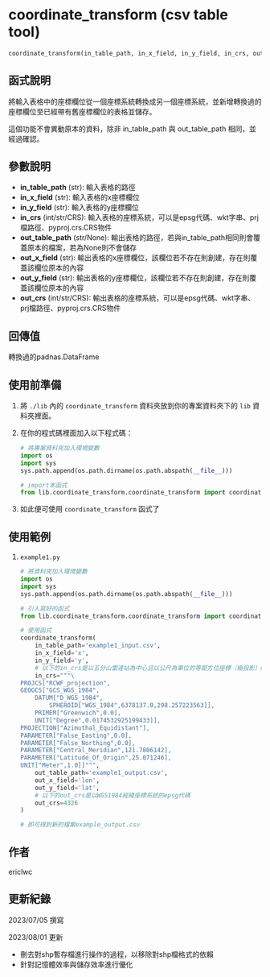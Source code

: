 # **coordinate_transform** (csv table tool)
```python
coordinate_transform(in_table_path, in_x_field, in_y_field, in_crs, out_table_path, out_x_field, out_y_field, out_crs)
```

## 函式說明

將輸入表格中的座標欄位從一個座標系統轉換成另一個座標系統，並新增轉換過的座標欄位至已經帶有舊座標欄位的表格並儲存。

這個功能不會異動原本的資料，除非 in_table_path 與 out_table_path 相同，並經過確認。


## 參數說明
- **in_table_path** (str): 輸入表格的路徑
- **in_x_field** (str): 輸入表格的x座標欄位
- **in_y_field** (str): 輸入表格的y座標欄位
- **in_crs** (int/str/CRS): 輸入表格的座標系統，可以是epsg代碼、wkt字串、prj檔路徑、pyproj.crs.CRS物件
- **out_table_path** (str/None): 輸出表格的路徑，若與in_table_path相同則會覆蓋原本的檔案，若為None則不會儲存
- **out_x_field** (str): 輸出表格的x座標欄位，該欄位若不存在則創建，存在則覆蓋該欄位原本的內容
- **out_y_field** (str): 輸出表格的y座標欄位，該欄位若不存在則創建，存在則覆蓋該欄位原本的內容
- **out_crs** (int/str/CRS): 輸出表格的座標系統，可以是epsg代碼、wkt字串、prj檔路徑、pyproj.crs.CRS物件

## 回傳值
轉換過的padnas.DataFrame

## 使用前準備

1. 將 `./lib` 內的 `coordinate_transform` 資料夾放到你的專案資料夾下的 `lib` 資料夾裡面。

2. 在你的程式碼裡面加入以下程式碼：
    ```python
    # 將專案資料夾加入環境變數
    import os
    import sys
    sys.path.append(os.path.dirname(os.path.abspath(__file__)))

    # import本函式
    from lib.coordinate_transform.coordinate_transform import coordinate_transform
    ```

3. 如此便可使用 `coordinate_transform` 函式了

## 使用範例
1. `example1.py`
    ```python
    # 將資料夾加入環境變數
    import os
    import sys
    sys.path.append(os.path.dirname(os.path.abspath(__file__)))

    # 引入寫好的函式
    from lib.coordinate_transform.coordinate_transform import coordinate_transform

    # 使用函式
    coordinate_transform(
        in_table_path='example1_input.csv',
        in_x_field='x',
        in_y_field='y',
        # 以下的in_crs是以五分山雷達站為中心且以公尺為單位的等距方位座標（極投影）wkt字串
        in_crs="""\
    PROJCS["RCWF_projection",
    GEOGCS["GCS_WGS_1984",
        DATUM["D_WGS_1984",
            SPHEROID["WGS_1984",6378137.0,298.257223563]],
        PRIMEM["Greenwich",0.0],
        UNIT["Degree",0.0174532925199433]],
    PROJECTION["Azimuthal_Equidistant"],
    PARAMETER["False_Easting",0.0],
    PARAMETER["False_Northing",0.0],
    PARAMETER["Central_Meridian",121.7806142],
    PARAMETER["Latitude_Of_Origin",25.071246],
    UNIT["Meter",1.0]]""",
        out_table_path='example1_output.csv',
        out_x_field='lon',
        out_y_field='lat',
        # 以下的out_crs是以WGS1984經緯座標系統的epsg代碼
        out_crs=4326
    )

    # 即可得到新的檔案example_output.csv
    ```

## 作者
ericlwc

## 更新紀錄

2023/07/05 撰寫

2023/08/01 更新
- 刪去對shp暫存檔進行操作的過程，以移除對shp檔格式的依賴
- 針對記憶體效率與儲存效率進行優化
